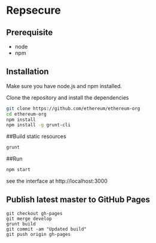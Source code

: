 # Repsecure 

## Prerequisite
* node
* npm

## Installation
Make sure you have node.js and npm installed.

Clone the repository and install the dependencies

```bash
git clone https://github.com/ethereum/ethereum-org
cd ethereum-org
npm install
npm install -g grunt-cli
```

##Build static resources

```bash
grunt
```

##Run

```bash
npm start
```

see the interface at http://localhost:3000

## Publish latest master to GitHub Pages

```
git checkout gh-pages
git merge develop
grunt build
git commit -am "Updated build"
git push origin gh-pages
```

[travis-image]:https://travis-ci.org/ethereum/ethereum-org.svg
[travis-url]: https://travis-ci.org/ethereum/ethereum-org
[dep-image]: https://david-dm.org/ethereum/ethereum-org.svg
[dep-url]: https://david-dm.org/ethereum/ethereum-org
